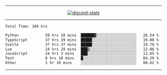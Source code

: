 <a href="https://www.github.com/ripavoid" target="_blank" rel="noreferrer">

-------

<div align='center'>
    <a href='https://discordapp.com/users/825178146797518881'>
        <img align='center' alt='discord-stats' src='https://api.discord-status.me/825178146797518881?nitro&boost=4&gradient=%231e0b1a%2C%23000000%2C%23000000%2C%23160316'></img>
    </a>
</div>

-------

<!--START_SECTION:waka-->

```txt
Total Time: 189 hrs

Python            50 hrs 28 mins  ██████▓░░░░░░░░░░░░░░░░░░   26.54 %
TypeScript        37 hrs 39 mins  █████░░░░░░░░░░░░░░░░░░░░   19.80 %
Svelte            37 hrs 37 mins  █████░░░░░░░░░░░░░░░░░░░░   19.78 %
Lua               24 hrs 28 mins  ███▒░░░░░░░░░░░░░░░░░░░░░   12.86 %
JavaScript        24 hrs 3 mins   ███░░░░░░░░░░░░░░░░░░░░░░   12.65 %
Text              8 hrs 10 mins   █░░░░░░░░░░░░░░░░░░░░░░░░   04.29 %
Other             1 hr 10 mins    ░░░░░░░░░░░░░░░░░░░░░░░░░   00.62 %
```

<!--END_SECTION:waka-->

-------
